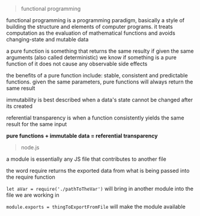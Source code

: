 > functional programming

functional programming is a programming paradigm, basically a style of building the structure and elements of computer programs. it treats computation as the evaluation of mathematical functions and avoids changing-state and mutable data

a pure function is something that returns the same resulty if given the same arguments (also called deterministic) we know if something is a pure function of it does not cause any observable side effects

the benefits of a pure function include: stable, consistent and predictable functions. given the same parameters, pure functions will always return the same result

immutability is best described when a data's state cannot be changed after its created

referential transparency is when a function consistently yields the same result for the same input

**pure functions + immutable data = referential transparency**

> node.js

a module is essentially any JS file that contributes to another file

the word require returns the exported data from what is being passed into the require function

`let aVar = require('./pathToTheVar')` will bring in another module into the file we are working in

`module.exports = thingToExportFromFile` will make the module available


